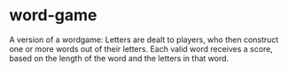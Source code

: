 # word-game
A version of a wordgame: Letters are dealt to players, who then construct one or more words out of their letters. Each valid word receives a score, based on the length of the word and the letters in that word.
